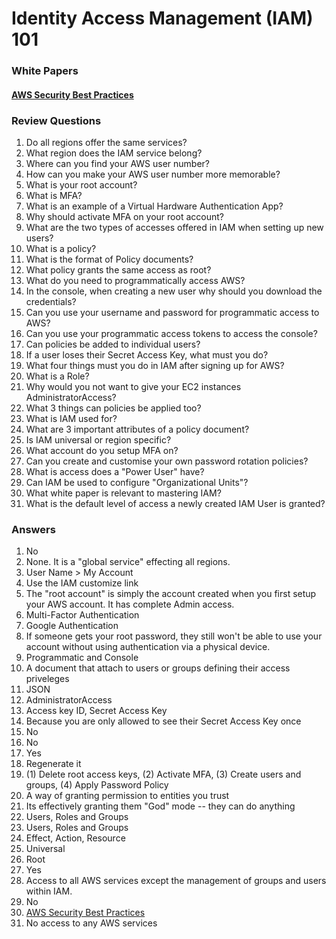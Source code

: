 Identity Access Management (IAM) 101
======


### White Papers

#### [AWS Security Best Practices](https://d1.awsstatic.com/whitepapers/Security/AWS_Security_Best_Practices.pdf)


### Review Questions

  1.  Do all regions offer the same services? 
  2.  What region does the IAM service belong?
  3.  Where can you find your AWS user number?
  4.  How can you make your AWS user number more memorable?
  5.  What is your root account?
  6.  What is MFA?
  7.  What is an example of a Virtual Hardware Authentication App?
  8.  Why should activate MFA on your root account?
  9.  What are the two types of accesses offered in IAM when setting up new users?
  10. What is a policy?
  11. What is the format of Policy documents?
  12. What policy grants the same access as root? 
  13. What do you need to programmatically access AWS?
  14. In the console, when creating a new user why should you download the credentials?
  15. Can you use your username and password for programmatic access to AWS?
  16. Can you use your programmatic access tokens to access the console?
  17. Can policies be added to individual users?
  18. If a user loses their Secret Access Key, what must you do?
  19. What four things must you do in IAM after signing up for AWS?
  20. What is a Role?
  21. Why would you not want to give your EC2 instances AdministratorAccess?
  22. What 3 things can policies be applied too?
  23. What is IAM used for?
  24. What are 3 important attributes of a policy document?
  25. Is IAM universal or region specific?
  26. What account do you setup MFA on?
  27. Can you create and customise your own password rotation policies?
  28. What is access does a "Power User" have?
  29. Can IAM be used to configure "Organizational Units"?
  30. What white paper is relevant to mastering IAM?
  31. What is the default level of access a newly created IAM User is granted?


### Answers

  1.  No
  2.  None.  It is a "global service" effecting all regions.
  3.  User Name > My Account
  4.  Use the IAM customize link
  5.  The "root account" is simply the account created when you first setup your AWS account. It has complete Admin access.
  6.  Multi-Factor Authentication
  7.  Google Authentication
  8.  If someone gets your root password, they still won't be able to use your account without using authentication via a physical device.
  9.  Programmatic and Console
  10. A document that attach to users or groups defining their access priveleges
  11. JSON
  12. AdministratorAccess
  13. Access key ID, Secret Access Key
  14. Because you are only allowed to see their Secret Access Key once
  15. No
  16. No
  17. Yes
  18. Regenerate it
  19. (1) Delete root access keys, (2) Activate MFA, (3) Create users and groups, (4) Apply Password Policy
  20. A way of granting permission to entities you trust
  21. Its effectively granting them "God" mode -- they can do anything
  22. Users, Roles and Groups
  23. Users, Roles and Groups
  24. Effect, Action, Resource
  25. Universal
  26. Root
  27. Yes
  28. Access to all AWS services except the management of groups and users within IAM.
  29. No
  30. [AWS Security Best Practices](https://github.com/bradyhouse/house/blob/aws-baseline/fiddles/aws/iam.md#aws-security-best-practices)
  31. No access to any AWS services
  

  
  
